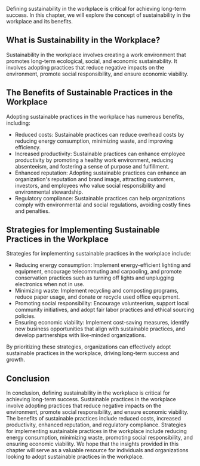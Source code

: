
Defining sustainability in the workplace is critical for achieving long-term success. In this chapter, we will explore the concept of sustainability in the workplace and its benefits.

What is Sustainability in the Workplace?
----------------------------------------

Sustainability in the workplace involves creating a work environment that promotes long-term ecological, social, and economic sustainability. It involves adopting practices that reduce negative impacts on the environment, promote social responsibility, and ensure economic viability.

The Benefits of Sustainable Practices in the Workplace
------------------------------------------------------

Adopting sustainable practices in the workplace has numerous benefits, including:

* Reduced costs: Sustainable practices can reduce overhead costs by reducing energy consumption, minimizing waste, and improving efficiency.
* Increased productivity: Sustainable practices can enhance employee productivity by promoting a healthy work environment, reducing absenteeism, and fostering a sense of purpose and fulfillment.
* Enhanced reputation: Adopting sustainable practices can enhance an organization's reputation and brand image, attracting customers, investors, and employees who value social responsibility and environmental stewardship.
* Regulatory compliance: Sustainable practices can help organizations comply with environmental and social regulations, avoiding costly fines and penalties.

Strategies for Implementing Sustainable Practices in the Workplace
------------------------------------------------------------------

Strategies for implementing sustainable practices in the workplace include:

* Reducing energy consumption: Implement energy-efficient lighting and equipment, encourage telecommuting and carpooling, and promote conservation practices such as turning off lights and unplugging electronics when not in use.
* Minimizing waste: Implement recycling and composting programs, reduce paper usage, and donate or recycle used office equipment.
* Promoting social responsibility: Encourage volunteerism, support local community initiatives, and adopt fair labor practices and ethical sourcing policies.
* Ensuring economic viability: Implement cost-saving measures, identify new business opportunities that align with sustainable practices, and develop partnerships with like-minded organizations.

By prioritizing these strategies, organizations can effectively adopt sustainable practices in the workplace, driving long-term success and growth.

Conclusion
----------

In conclusion, defining sustainability in the workplace is critical for achieving long-term success. Sustainable practices in the workplace involve adopting practices that reduce negative impacts on the environment, promote social responsibility, and ensure economic viability. The benefits of sustainable practices include reduced costs, increased productivity, enhanced reputation, and regulatory compliance. Strategies for implementing sustainable practices in the workplace include reducing energy consumption, minimizing waste, promoting social responsibility, and ensuring economic viability. We hope that the insights provided in this chapter will serve as a valuable resource for individuals and organizations looking to adopt sustainable practices in the workplace.
